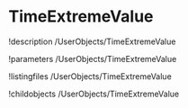 <!-- MOOSE Documentation Stub: Remove this when content is added. -->

# TimeExtremeValue
!description /UserObjects/TimeExtremeValue

!parameters /UserObjects/TimeExtremeValue

!listingfiles /UserObjects/TimeExtremeValue

!childobjects /UserObjects/TimeExtremeValue
